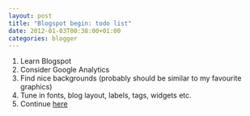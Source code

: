 ```yaml
---
layout: post
title: "Blogspot begin: todo list"
date: 2012-01-03T00:38:00+01:00
categories: blogger
---
```


1. Learn Blogspot
2. Consider Google Analytics
3. Find nice backgrounds (probably should be similar to my favourite graphics)
4. Tune in fonts, blog layout, labels, tags, widgets etc.
5. Continue [here](/blog/2012/01/03/why-i-decided-to-write-blog/)
